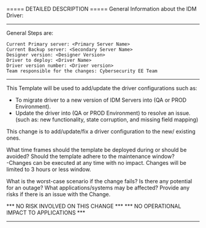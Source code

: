 ===== DETAILED DESCRIPTION ===== 
General Information about the IDM Driver:

-------------------------------------------------------------------

General Steps are:

    Current Primary server: <Primary Server Name>
    Current Backup server: <Secondary Server Name>
    Designer version: <Designer Version>
    Driver to deploy: <Driver Name>
    Driver version number: <Driver version>
    Team responsible for the changes: Cybersecurity EE Team

-------------------------------------------------------------------
This Template will be used to add/update the driver configurations such as: 
   - To migrate driver to a new version of IDM Servers into (QA or PROD Environment).
   - Update the driver into (QA or PROD Environment) to resolve an issue. (such as:  new functionality, state corruption, and missing field mapping)

This change is to add/update/fix a driver configuration to the new/ existing ones.

What time frames should the template be deployed during or should be avoided? Should the template adhere to the maintenance window?  
-Changes can be executed at any time with no impact.  Changes will be limited to 3 hours or less window.

What is the worst-case scenario if the change fails? Is there any potential for an outage? What applications/systems may be affected? Provide any risks if there is an issue with the Change.  

*** NO RISK INVOLVED ON THIS CHANGE ***
*** NO OPERATIONAL IMPACT TO APPLICATIONS *** 

------------